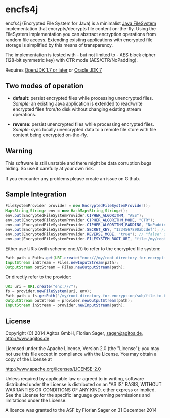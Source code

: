 encfs4j
=======

encfs4j (Encrypted File System for Java) is a minimalist [Java FileSystem](http://openjdk.java.net/projects/nio/javadoc/java/nio/file/FileSystem.html) implementation that encrypts/decrypts file content on-the-fly.
Using the FileSystem implementation you can abstract encryption operations from random file access. Extending existing applications with encrypted file storage is simplified by this means of transparency.

The implementation is tested with - but not limited to - AES block cipher (128-bit symmetric key) with CTR mode (AES/CTR/NoPadding).

Requires [OpenJDK 1.7 or later](http://openjdk.java.net/) or [Oracle JDK 7](http://java.oracle.com)

Two modes of operation
----------------------

- **default**: persist encrypted files while processing unencrypted files.
  *Sample:* an existing Java application is extended to read/write encrypted files from/to disk without changing existing stream operations.

- **reverse**: persist unencrypted files while processing encrypted files.
  *Sample:* sync locally unencrypted data to a remote file store with file content being encrypted on-the-fly. 


Warning
-------

This software is still unstable and there might be data corruption bugs hiding. So use it carefully at your own risk.

If you encounter any problems please create an issue on Github.


Sample Integration
------------------

```Java
FileSystemProvider provider = new EncryptedFileSystemProvider();
Map<String,String> env = new HashMap<String,String>();
env.put(EncryptedFileSystemProvider.CIPHER_ALGORITHM, "AES");
env.put(EncryptedFileSystemProvider.CIPHER_ALGORITHM_MODE, "CTR");
env.put(EncryptedFileSystemProvider.CIPHER_ALGORITHM_PADDING, "NoPadding");
env.put(EncryptedFileSystemProvider.SECRET_KEY, "1234567890abcdef"); // your 128 bit key
env.put(EncryptedFileSystemProvider.REVERSE_MODE, "true"); // "false" or remove for default mode 
env.put(EncryptedFileSystemProvider.FILESYSTEM_ROOT_URI, "file:/my/root-directory-for-encryption/"); // base directory for file system operations
```

Either use URIs (with scheme enc:///) to refer to the encrypted file system:

```Java
Path path = Paths.get(URI.create("enc:///my/root-directory-for-encryption/sub/file-to-be-encrypted"));
InputStream inStream = Files.newInputStream(path);
OutputStream outStream = Files.newOutputStream(path);
```

Or directly refer to the provider:

```Java
URI uri = URI.create("enc:///");
fs = provider.newFileSystem(uri, env);
Path path = fs.getPath("/my/root-directory-for-encryption/sub/file-to-be-encrypted");
OutputStream outStream = provider.newOutputStream(path);
InputStream inStream = provider.newInputStream(path);
```

License
-------

Copyright (C) 2014 Agitos GmbH, Florian Sager, sager@agitos.de, http://www.agitos.de

Licensed under the Apache License, Version 2.0 (the "License");
you may not use this file except in compliance with the License.
You may obtain a copy of the License at

  http://www.apache.org/licenses/LICENSE-2.0

Unless required by applicable law or agreed to in writing, software
distributed under the License is distributed on an "AS IS" BASIS,
WITHOUT WARRANTIES OR CONDITIONS OF ANY KIND, either express or implied.
See the License for the specific language governing permissions and
limitations under the License.

A licence was granted to the ASF by Florian Sager on 31 December 2014
